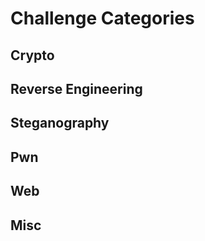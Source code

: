 # Challenge Categories

## Crypto

## Reverse Engineering 

## Steganography 

## Pwn

## Web



## Misc



